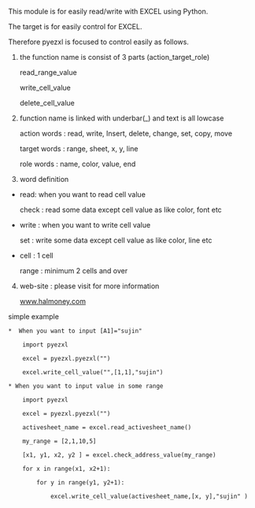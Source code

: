 This module is for easily read/write with EXCEL using Python.

The target is for easily control for EXCEL.

Therefore pyezxl is focused to control easily as follows.

1) the function name is consist of 3 parts (action_target_role)
   
   read_range_value
   
   write_cell_value
   
   delete_cell_value

2) function name is linked with underbar(_) and text is all lowcase
   
   action words : read, write, Insert, delete, change, set, copy, move
   
   target words : range, sheet, x, y, line
   
   role words : name, color, value, end

3) word definition
   
  * read: when you want to read cell value

    check : read some data except cell value as like color, font etc

  * write : when you want to write cell value

    set : write some data except cell value as like color, line etc

  * cell : 1 cell

    range : minimum 2 cells and over

4) web-site : please visit for more information 

    www.halmoney.com

simple example

    *  When you want to input [A1]="sujin"

        import pyezxl

        excel = pyezxl.pyezxl("")

        excel.write_cell_value("",[1,1],"sujin")

    * When you want to input value in some range

        import pyezxl

        excel = pyezxl.pyezxl("")

        activesheet_name = excel.read_activesheet_name()

        my_range = [2,1,10,5]

        [x1, y1, x2, y2 ] = excel.check_address_value(my_range)
    
        for x in range(x1, x2+1):

            for y in range(y1, y2+1):

                excel.write_cell_value(activesheet_name,[x, y],"sujin" )
